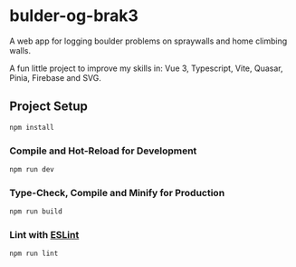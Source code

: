 # bulder-og-brak3

A web app for logging boulder problems on spraywalls and home climbing walls.

A fun little project to improve my skills in:
Vue 3, Typescript, Vite, Quasar, Pinia, Firebase and SVG.


## Project Setup

```sh
npm install
```

### Compile and Hot-Reload for Development

```sh
npm run dev
```

### Type-Check, Compile and Minify for Production

```sh
npm run build
```

### Lint with [ESLint](https://eslint.org/)

```sh
npm run lint
```
